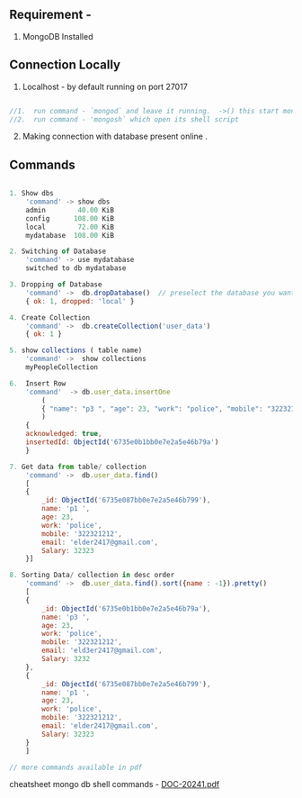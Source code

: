 ## Requirement - 
1. MongoDB Installed 

## Connection Locally 
1. Localhost - by default running on port 27017 

```javascript

//1.  run command - `mongod` and leave it running.  ->() this start mongodb Server)
//2.  run command - 'mongosh` which open its shell script

```
2. Making connection with database present online .

## Commands

```javascript

1. Show dbs
    'command' -> show dbs
    admin        40.00 KiB
    config      108.00 KiB
    local        72.00 KiB
    mydatabase  108.00 KiB

2. Switching of Database
    'command' -> use mydatabase
    switched to db mydatabase

3. Dropping of Database
    'command' ->  db.dropDatabase()  // preselect the database you want to delete
    { ok: 1, dropped: 'local' }

4. Create Collection     
    'command' ->  db.createCollection('user_data')
    { ok: 1 }

5. show collections ( table name)
    'command' ->  show collections
    myPeopleCollection

6.  Insert Row
    'command'  -> db.user_data.insertOne
        ( 
        { "name": "p3 ", "age": 23, "work": "police", "mobile": "322321212", "email": "eld3er2417@gmail.com", "Salary": 3232}
        )
    {
    acknowledged: true,
    insertedId: ObjectId('6735e0b1bb0e7e2a5e46b79a')
    }

7. Get data from table/ collection 
    'command' ->  db.user_data.find()
    [
    {
        _id: ObjectId('6735e087bb0e7e2a5e46b799'),
        name: 'p1 ',
        age: 23,
        work: 'police',
        mobile: '322321212',
        email: 'elder2417@gmail.com',
        Salary: 32323
    }]

8. Sorting Data/ collection in desc order
    'command' ->  db.user_data.find().sort({name : -1}).pretty()
    [
    {
        _id: ObjectId('6735e0b1bb0e7e2a5e46b79a'),
        name: 'p3 ',
        age: 23,
        work: 'police',
        mobile: '322321212',
        email: 'eld3er2417@gmail.com',
        Salary: 3232
    },
    {
        _id: ObjectId('6735e087bb0e7e2a5e46b799'),
        name: 'p1 ',
        age: 23,
        work: 'police',
        mobile: '322321212',
        email: 'elder2417@gmail.com',
        Salary: 32323
    }
    ]

// more commands available in pdf 
```

cheatsheet mongo db shell commands - [DOC-20241.pdf](https://github.com/user-attachments/files/17748051/DOC-20241.pdf)
